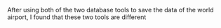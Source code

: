 After using both of the two database tools to save the data of the world airport, I found that these two tools are different
